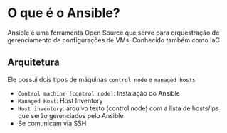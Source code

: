 # O que é o Ansible?

Ansible é uma ferramenta Open Source que serve para orquestração de gerenciamento de configurações de VMs. Conhecido também como IaC

## Arquitetura

Ele possui dois tipos de máquinas `control node` e `managed hosts`

- `Control machine (control node)`: Instalação do Ansible
- `Managed Host`: Host Inventory
- `Host inventory`: arquivo texto (control node) com a lista de hosts/ips que serão gerenciados pelo Ansible
- Se comunicam via SSH
